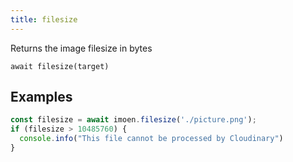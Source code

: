 ```yaml
---
title: filesize
---
```


<div class="lead">
  Returns the image filesize in bytes
</div>

`await filesize(target)`

## Examples

```js
const filesize = await imoen.filesize('./picture.png');
if (filesize > 10485760) {
  console.info("This file cannot be processed by Cloudinary")
}
```
